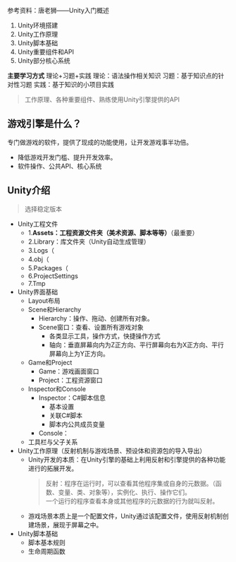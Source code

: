 参考资料：唐老狮——Unity入门概述

1. Unity环境搭建
2. Unity工作原理
3. Unity脚本基础
4. Unity重要组件和API
5. Unity部分核心系统

**主要学习方式**
理论+习题+实践
理论：语法操作相关知识
习题：基于知识点的针对性习题
实践：基于知识的小项目实践

> 工作原理、各种重要组件、熟练使用Unity引擎提供的API

## 游戏引擎是什么？
专门做游戏的软件，提供了现成的功能使用，让开发游戏事半功倍。
- 降低游戏开发门槛、提升开发效率。
- 软件操作、公共API、核心系统

## Unity介绍
> 选择稳定版本
- Unity工程文件
  - 1.**Assets：工程资源文件夹（美术资源、脚本等等）**（最重要）
  - 2.Library：库文件夹（Unity自动生成管理）
  - 3.Logs（
  - 4.obj（
  - 5.Packages（
  - 6.ProjectSettings
  - 7.Tmp
- Unity界面基础
  - Layout布局
  - Scene和Hierarchy
    - Hierarchy：操作、拖动、创建所有对象。
    - Scene窗口：查看、设置所有游戏对象
      - 各类显示工具，操作方式，快捷操作方式
      - 轴向：垂直屏幕向内为Z正方向、平行屏幕向右为X正方向、平行屏幕向上为Y正方向。
  - Game和Project
    - Game：游戏画面窗口
    - Project：工程资源窗口
  - Inspector和Console
    - Inspector：C#脚本信息
      - 基本设置
      - 关联C#脚本
      - 脚本内公共成员变量
    - Console：
  - 工具栏与父子关系
- Unity工作原理（反射机制与游戏场景、预设体和资源包的导入导出）
  - Unity开发的本质：在Unity引擎的基础上利用反射和引擎提供的各种功能进行的拓展开发。
    > 反射：程序在运行时，可以查看其他程序集或自身的元数据。（函数、变量、类、对象等），实例化、执行、操作它们。  
    一个运行的程序查看本身或其他程序的元数据的行为就叫反射。
  - 游戏场景本质上是一个配置文件，Unity通过该配置文件，使用反射机制创建场景，展现于屏幕之中。
- Unity脚本基础
  - 脚本基本规则
  - 生命周期函数

